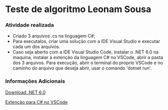 # Teste de algoritmo Leonam Sousa

### Atividade realizada

 * Criado 3 arquivos .cs na linguagem C#;
 * Para executalos, criar uma solução com a IDE Visual Studio e executar cada um dos arquivos.
 * Caso seja aberto com a IDE Visual Studio Code, instalar o .NET 6.0 na maquina, instalar a extenção da linguagem C# no VSCode, abrir a pasta dos 3 arquivos. Para execução, abrir o terminal do proprio VSCode e no caminho do arquivo que deseja abrir, usar o comando 'dotnet run'.

### Informações Adicionais

 [Download .NET 6.0](https://dotnet.microsoft.com/en-us/download)
 <br/>

[Extenção para C# no VSCode](https://user-images.githubusercontent.com/59536649/209739248-96eb6484-45a2-4773-aea2-a39d9f243f86.png)
